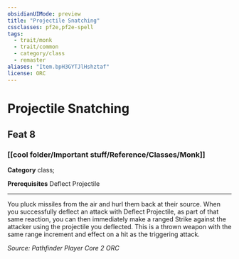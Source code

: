 ```yaml
---
obsidianUIMode: preview
title: "Projectile Snatching"
cssclasses: pf2e,pf2e-spell
tags:
  - trait/monk
  - trait/common
  - category/class
  - remaster
aliases: "Item.bpH3GYTJlHshztaf"
license: ORC
---
```

# Projectile Snatching
## Feat 8
### [[cool folder/Important stuff/Reference/Classes/Monk]]

**Category** class; 



**Prerequisites** Deflect Projectile
* * *
You pluck missiles from the air and hurl them back at their source. When you successfully deflect an attack with Deflect Projectile, as part of that same reaction, you can then immediately make a ranged Strike against the attacker using the projectile you deflected. This is a thrown weapon with the same range increment and effect on a hit as the triggering attack.

*Source: Pathfinder Player Core 2*
*ORC*